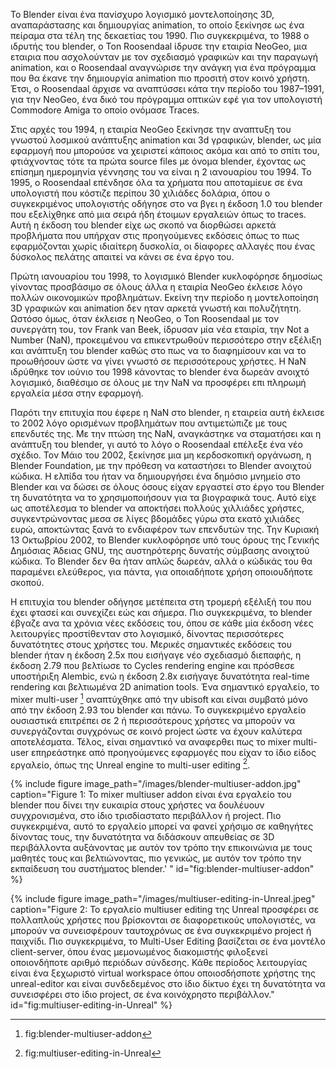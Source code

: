 Το Blender είναι ένα πανίσχυρο λογισμικό μοντελοποίησης 3D, αναπαράστασης και δημιουργίας animation, το οποίο ξεκίνησε ως ένα πείραμα 
στα τέλη της δεκαετίας του 1990. Πιο συγκεκριμένα, το 1988 ο ιδρυτής του blender, ο Ton Roosendaal ίδρυσε την εταιρία NeoGeo, 
μια εταιρια που ασχολούνταν με τον σχεδιασμό γραφικών και την παραγωγή animation, και ο Roosendaal αναγνώρισε την ανάγκη 
για ένα πρόγραμμα που θα έκανε την δημιουργία animation πιο προσιτή στον κοινό χρήστη. Έτσι, ο Roosendaal άρχισε να αναπτύσσει κάτα την περίοδο 
του 1987–1991, για την NeoGeo, ένα δικό του πρόγραμμα οπτικών εφέ για τον υπολογιστή Commodore Amiga το οποίο ονόμασε Traces.

Στις αρχές του 1994, η εταιρία NeoGeo ξεκίνησε την αναπτυξη του γνωστού λοσμικού ανάπτυξης animation και 3d γραφικών, blender, ως μία εφαρμογή που μπορούσε
να χειριστεί κάποιος ακόμα και από το σπίτι του, φτιάχνοντας τότε τα πρώτα source files με όνομα blender, έχοντας ως επίσημη ημερομηνία γέννησης του να είναι 
η 2 ιανουαρίου του 1994. Το 1995, ο Roosendaal επένδησε όλα τα χρήματα που αποταμίευε σε ένα υπολογιστή που κόστιζε περίπου 30 χιλιάδες δολάρια, όπου 
ο συγκεκριμένος υπολογιστής οδήγησε στο να βγει η έκδοση 1.0 του blender που εξελίχθηκε από μια σειρά ήδη έτοιμων εργαλειών όπως το traces. Αυτή η έκδοση του 
blender είχε ως σκοπό να διορθώσει αρκετά προβλήματα που υπήρχαν στις προηγούμενες εκδόσεις όπως το πως εφαρμόζονται χωρίς ιδιαίτερη δυσκολία, οι δίαφορες αλλαγές 
που ένας δύσκολος πελάτης απαιτεί να κάνει σε ένα έργο του.

Πρώτη ιανουαρίου του 1998, το λογισμικό Blender κυκλοφόρησε δημοσίως γίνοντας προσβάσιμο σε όλους άλλα η εταιρία NeoGeo έκλεισε λόγο πολλών οικονομικών προβλημάτων. Εκείνη την περίοδο η μοντελοποίηση 3D γραφικών και animation δεν ηταν αρκετά γνωστή και πολυζήτητη. Ωστόσο όμως, όταν έκλεισε η NeoGeo, o Ton Roosendaal με τον συνεργάτη του, τον Frank van Beek, ίδρυσαν μία νέα εταιρία, την Not a Number (NaN), προκειμένου να επικεντρωθούν περισσότερο στην εξέλιξη και ανάπτυξη του blender καθώς στο πως να το διαφημίσουν και να το προωθήσουν ώστε να γίνει γνωστό σε περισσότερους χρήστες. Η NaN ιδρύθηκε τον ιούνιο του 1998 κάνοντας το blender ένα δωρεάν ανοιχτό λογισμικό, διαθέσιμο σε όλους με την NaN να προσφέρει επι πληρωμή εργαλεία μέσα στην εφαρμογή.

Παρότι την επιτυχία που έφερε η NaN στο blender, η εταιρεία αυτή έκλεισε το 2002 λόγο ορισμένων προβλημάτων που αντιμετώπιζε με τους επενδυτές της. Με την πτώση 
της NaN, αναγκάστηκε να σταματήσει και η ανάπτυξη του blender, γι αυτό το λόγο ο Roosendaal επέλεξε ένα νέο σχέδιο. Τον Μάιο του 2002, ξεκίνησε μια μη κερδοσκοπική οργάνωση, η Blender Foundation, με την πρόθεση να καταστήσει το Blender ανοιχτού κώδικα. Η ελπίδα του ήταν να δημιουργήσει ένα δημόσιο μνημείο στο Blender και να δώσει σε όλους όσους είχαν εργαστεί στο έργο του Blender τη δυνατότητα να το χρησιμοποιήσουν για τα βιογραφικά τους. Αυτό είχε ως αποτέλεσμα το blender να αποκτήσει πολλούς χιλλιάδες χρήστες, συγκεντρώνοντας μεσα σε λίγες βδομάδες γύρω στα εκατό χιλιάδες ευρώ, αποκτώντας ξανά το ενδιαφέρον των επενδυτών της. Την Κυριακή 13 Οκτωβρίου 2002, το Blender κυκλοφόρησε υπό τους όρους της Γενικής Δημόσιας Άδειας GNU, της αυστηρότερης δυνατής σύμβασης ανοιχτού κώδικα. Το Blender δεν θα ήταν απλώς δωρεάν, αλλά ο κώδικάς του θα παραμένει ελεύθερος, για πάντα, για οποιαδήποτε χρήση οποιουδήποτε σκοπού.

Η επιτυχία του blender οδήγησε μετέπειτα στη τρομερή εξέλιξή του που έχει φτασεί και συνεχίζει εώς και σήμερα. Πιο συγκεκριμένα, το blender έβγαζε ανα τα χρόνια νέες εκδόσεις του, όπου σε κάθε μία έκδοση νέες λειτουργίες προστίθενταν στο λογισμικό, δίνοντας περισσότερες δυνατότητες στους χρήστες του. Μερικές σημαντικές εκδόσεις του blender ήταν η έκδοση 2.5x που εισήγαγε νέο σχεδιασμό διεπαφής, η έκδοση 2.79 που βελτίωσε το Cycles rendering engine και πρόσθεσε υποστήριξη Alembic, ενώ η έκδοση 2.8x εισήγαγε δυνατότητα real-time rendering και βελτιωμένα 2D animation tools. Ένα σημαντικό εργαλείο, το mixer multi-user [^1] αναπτύχθηκε από την ubisoft και είναι συμβατό μόνο από την έκδοση 2.93 του blender και πάνω. Το συγκεκριμένο εργαλείο ουσιαστικά επιτρέπει σε 2 ή περισσότερους χρήστες να μπορούν να συνεργάζονται συγχρόνως σε κοινό project ώστε να έχουν καλύτερα αποτελέσματα. Τέλος, είναι σημαντικό να αναφερθει πως το mixer multi-user επηρεάστηκε από προηγούμενες εφαρμογές που είχαν το ίδιο είδος εργαλείο, όπως της Unreal engine το multi-user editing [^2].

{% include figure image_path="/images/blender-multiuser-addon.jpg" caption="Figure 1:
Το mixer multiuser addon είναι ένα εργαλείο του blender που δίνει την ευκαιρία στους χρήστες να δουλέυουν συγχρονισμένα, στο ίδιο τρισδίαστατο περιβάλλον ή project. Πιο συγκεκριμένα, αυτό το εργαλείο μπορεί να φανεί χρήσιμο σε καθηγήτες δίνοντας τους, την δυνατότητα να διδάσκουν απευθείας σε 3D περιβάλλοντα αυξάνοντας με αυτόν τον τρόπο την επικοινώνια με τους μαθητές τους και βελτιώνοντας, πιο γενικώς, με αυτόν τον τρόπο την εκπαίδευση του συστήματος blender.'
" id="fig:blender-multiuser-addon" %}
  
{% include figure image_path="/images/multiuser-editing-in-Unreal.jpeg" caption="Figure 2:
Το εργαλείο multiuser editing της Unreal προσφέρει σε πολλαπλούς χρήστες που βρίσκονται σε διαφορετικούς υπολογιστές, να μπορούν να συνεισφέρουν ταυτοχρόνως σε ένα συγκεκριμένο project ή παιχνίδι. Πιο συγκεκριμένα, το Multi-User Editing βασίζεται σε ένα μοντέλο client-server, όπου ένας μεμονωμένος διακομιστής φιλοξενεί οποιονδήποτε αριθμό περιόδων σύνδεσης. Κάθε περίοδος λειτουργίας είναι ένα ξεχωριστό virtual workspace όπου οποιοσδήσποτε χρήστης της unreal-editor και είναι συνδεδεμένος στο ίδιο δίκτυο έχει τη δυνατότητα να συνεισφέρει στο ίδιο project, σε ένα κοινόχρηστο περιβάλλον." id="fig:multiuser-editing-in-Unreal" %}  
  
[^1]: fig:blender-multiuser-addon
[^2]: fig:multiuser-editing-in-Unreal
